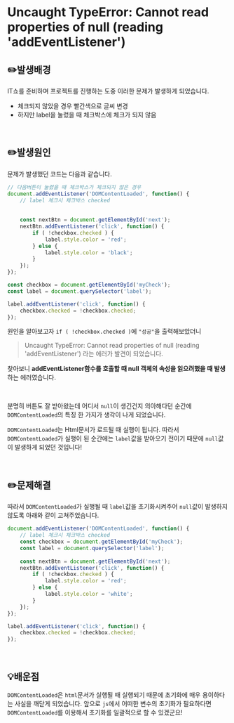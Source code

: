 # Uncaught TypeError: Cannot read properties of null (reading 'addEventListener')

## ✏️발생배경
IT쇼를 준비하며 프로젝트를 진행하는 도중 이러한 문제가 발생하게 되었습니다.

- 체크되지 않았을 경우 빨간색으로 글씨 변경
- 하지만 label을 눌렀을 때 체크박스에 체크가 되지 않음

<br>

## ✏️발생원인
문제가 발생했던 코드는 다음과 같습니다.
```js
// 다음버튼이 눌렸을 때 체크박스가 체크되지 않은 경우
document.addEventListener('DOMContentLoaded', function() {
    // label 체크시 체크박스 checked
    
    
    const nextBtn = document.getElementById('next');
    nextBtn.addEventListener('click', function() {
        if ( !checkbox.checked ) {
            label.style.color = 'red';
        } else {
            label.style.color = 'black';
        }
    });
});

const checkbox = document.getElementById('myCheck');
const label = document.querySelector('label');

label.addEventListener('click', function() {
    checkbox.checked = !checkbox.checked;
});
```

원인을 알아보고자 `if ( !checkbox.checked )`에 `"성공"`을 출력해보았더니 
> Uncaught TypeError: Cannot read properties of null (reading 'addEventListener')
라는 에러가 발견이 되었습니다.

찾아보니 **addEventListener함수를 호출할 때 null 객체의 속성을 읽으려했을 때 발생**하는 에러였습니다.

<br>

분명히 버튼도 잘 받아왔는데 어디서 `null`이 생긴건지 의아해다던 순간에 `DOMContentLoaded`의 특징 한 가지가 생각이 나게 되었습니다.

`DOMContentLoaded`는 Html문서가 로드될 때 실행이 됩니다.
따라서 `DOMContentLoaded`가 실행이 된 순간에는 `label`값을 받아오기 전이기 때문에 `null`값이 발생하게 되었던 것입니다!

<br>

## ✏️문제해결
따라서 `DOMContentLoaded`가 실행될 때 `label`값을 초기화시켜주어 `null`값이 발생하지 않도록 아래와 같이 고쳐주었습니다.
```js
document.addEventListener('DOMContentLoaded', function() {
    // label 체크시 체크박스 checked
    const checkbox = document.getElementById('myCheck');
    const label = document.querySelector('label');
    
    const nextBtn = document.getElementById('next');
    nextBtn.addEventListener('click', function() {
        if ( !checkbox.checked ) {
            label.style.color = 'red';
        } else {
            label.style.color = 'white';
        }
    });
});

label.addEventListener('click', function() {
    checkbox.checked = !checkbox.checked;
});
```

<br>

## 💡배운점
`DOMContentLoaded`은 `html`문서가 실행될 때 실행되기 때문에 초기화에 매우 용이하다는 사실을 깨닫게 되었습니다.
앞으로 `js`에서 어떠한 변수의 초기화가 필요하다면 `DOMContentLoaded`를 이용해서 초기화를 일괄적으로 할 수 있겠군요!